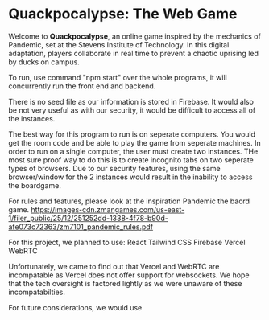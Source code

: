 # Quackpocalypse: The Web Game

Welcome to **Quackpocalypse**, an online game inspired by the mechanics of Pandemic, set at the Stevens Institute of Technology. In this digital adaptation, players collaborate in real time to prevent a chaotic uprising led by ducks on campus.

To run, use command "npm start" over the whole programs, it will concurrently run the front end and backend.


There is no seed file as our information is stored in Firebase. It would also be not very useful as with our security, it would be difficult to access all of the instances.

The best way for this program to run is on seperate computers. You would get the room code and be able to play the game from seperate machines.
In order to run on a single computer, the user must create two instances. THe most sure proof way to do this is to create incognito tabs on two seperate types of browsers. Due to our security features, using the same browser/window for the 2 instances would result in the inability to access the boardgame. 




For rules and features, please look at the inspiration Pandemic the baord game. https://images-cdn.zmangames.com/us-east-1/filer_public/25/12/251252dd-1338-4f78-b90d-afe073c72363/zm7101_pandemic_rules.pdf


For this project, we planned to use:
React
Tailwind CSS 
Firebase
Vercel
WebRTC

Unfortunately, we came to find out that Vercel and WebRTC are incompatable as Vercel does not offer support for websockets.
We hope that the tech oversight is factored lightly as we were unaware of these incompatabilties.

For future considerations, we would use 

